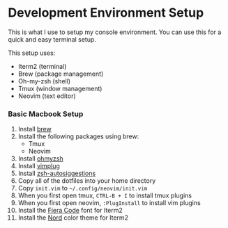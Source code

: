# Development Environment Setup

This is what I use to setup my console environment. You can use this for a quick and easy terminal setup.

This setup uses:

* Iterm2 (terminal)
* Brew (package management)
* Oh-my-zsh (shell)
* Tmux (window management)
* Neovim (text editor)

### Basic Macbook Setup

1. Install [brew](https://brew.sh)
2. Install the following packages using brew:
    - Tmux
    - Neovim
3. Install [ohmyzsh](https://github.com/ohmyzsh/ohmyzsh) 
4. Install [vimplug](https://github.com/junegunn/vim-plug)
5. Install [zsh-autosiggestions](https://github.com/zsh-users/zsh-autosuggestions
)
6. Copy all of the dotfiles into your home directory
7. Copy `init.vim` to `~/.config/neovim/init.vim`
8. When you first open tmux, `CTRL-B + I` to install tmux plugins
9. When you first open neovim, `:PlugInstall` to install vim plugins
10. Install the [Fiera Code](https://github.com/tonsky/FiraCode) font for Iterm2
11. Install the [Nord](https://github.com/arcticicestudio/nord-iterm2) color theme for Iterm2

